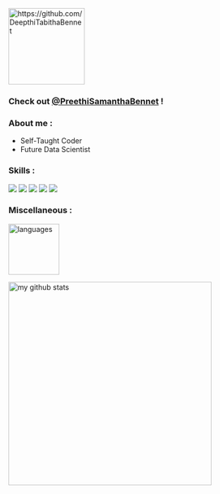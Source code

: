 <p align="left"> <img src="https://komarev.com/ghpvc/?username=DeepthiTabithaBennet" alt="https://github.com/DeepthiTabithaBennet" width="150" /> </p>

### Check out [@PreethiSamanthaBennet](https://github.com/PreethiSamanthaBennet) !

### About me :
* Self-Taught Coder
* Future Data Scientist

### Skills :
<img src="https://img.shields.io/badge/-C-000000?style=flat&logo=c&logoColor=FFFFFF">   <img src="https://img.shields.io/badge/-C++-000000?style=flat&logo=c%2B%2B&logoColor=FFFFFF">   <img src="http://img.shields.io/badge/-Python-000000?style=flat&logo=python&logoColor=FFFFFF">   <img src="http://img.shields.io/badge/-Github-000000?style=flat&logo=github&logoColor=FFFFFF">   <img src="http://img.shields.io/badge/-Wordpress-000000?style=flat&logo=wordpress&logoColor=FFFFFF"> 

### Miscellaneous :

<p> <img src="https://github-readme-stats.vercel.app/api/top-langs/?username=DeepthiTabithaBennet&layout=compact&theme=algolia" alt="languages" height="100"> </p>

<p> <img src="https://github-readme-stats.vercel.app/api?username=DeepthiTabithaBennet&show_icons=true&theme=algolia&include_all_commits=true" alt="my github stats" width="400"/>&nbsp; </p>

<!--
**DeepthiTabithaBennet/DeepthiTabithaBennet** is a ✨ _special_ ✨ repository because its `README.md` (this file) appears on your GitHub profile.

Here are some ideas to get you started:

- 🔭 I’m currently working on ...
- 🌱 I’m currently learning ...
- 👯 I’m looking to collaborate on ...
- 🤔 I’m looking for help with ...
- 💬 Ask me about ...
- 📫 How to reach me: ...
- 😄 Pronouns: ...
- ⚡ Fun fact: ...
-->
